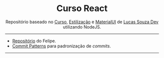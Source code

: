 <!-- PROJETO -->

<div id="topo"></div>
<h1 align="center"><strong>Curso React</strong></h1>

<div id="#sobre" align="center">

Repositório baseado no [Curso](https://www.youtube.com/watch?v=1bEbBkWc4-I&list=PL29TaWXah3iZktD5o1IHbc7JDqG_80iOm), [Estilização](https://www.youtube.com/watch?v=eiiSW88C7ss&list=PL29TaWXah3ibKagNSzwWuVc9_OheIxlcx&index=5) e [MaterialUI](https://www.youtube.com/watch?v=wLH1Vv86I44&list=PL29TaWXah3iaqOejItvW--TaFr9NcruyQ) de [Lucas Souza Dev](https://www.youtube.com/@LucasSouzaDev) utilizando NodeJS.

</div>

---

- [Repositório](https://github.com/Baptiston/coamo-test) do Felipe.
- [Commit Patterns](https://medium.com/linkapi-solutions/conventional-commits-pattern-3778d1a1e657) para padronização de _commits_.

---

